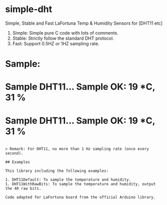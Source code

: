 # simple-dht

Simple, Stable and Fast LaFortuna Temp & Humidity Sensors for [DHT11 etc]

1. Simple: Simple pure C code with lots of comments.
1. Stable: Strictly follow the standard DHT protocol.
1. Fast: Support 0.5HZ or 1HZ sampling rate.

Sample: 
=================================
Sample DHT11...
Sample OK: 19 *C, 31 %
=================================
Sample DHT11...
Sample OK: 19 *C, 31 %
=================================
```

> Remark: For DHT11, no more than 1 Hz sampling rate (once every second).

## Examples

This library including the following examples:

1. DHT11Default: To sample the temperature and humidity.
1. DHT11WithRawBits: To sample the temperature and humidity, output the 40 raw bits.

Code adapted for LaFortuna board from the official Arduino library. 
